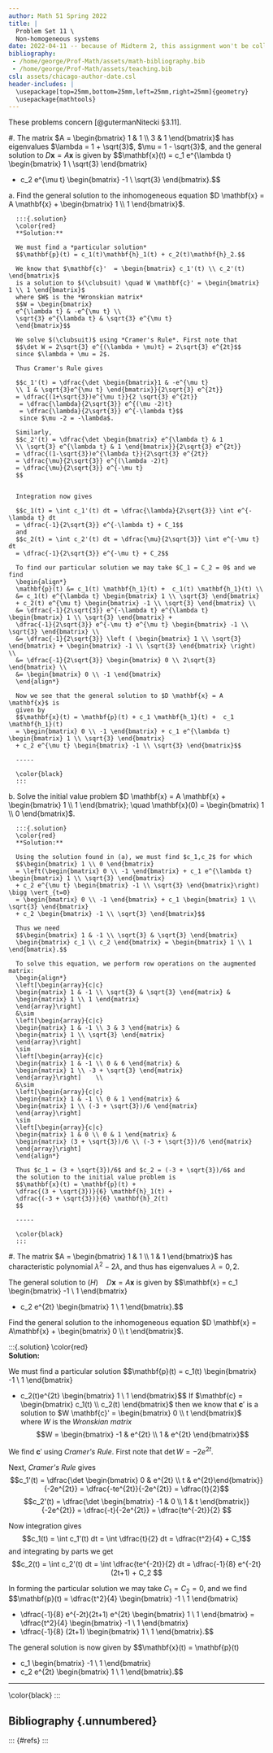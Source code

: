 ```yaml
---
author: Math 51 Spring 2022
title: |
  Problem Set 11 \
  Non-homogeneous systems
date: 2022-04-11 -- because of Midterm 2, this assignment won't be collected
bibliography: 
 - /home/george/Prof-Math/assets/math-bibliography.bib
 - /home/george/Prof-Math/assets/teaching.bib
csl: assets/chicago-author-date.csl
header-includes: |
  \usepackage[top=25mm,bottom=25mm,left=25mm,right=25mm]{geometry}
  \usepackage{mathtools}
---
```

These problems concern [@gutermanNitecki §3.11].

#. The matrix $A = \begin{bmatrix} 1 & 1 \\ 3 & 1 \end{bmatrix}$
   has eigenvalues $\lambda = 1 + \sqrt{3}$, $\mu = 1 - \sqrt{3}$, and
   the general solution to $D \mathbf{x} = A \mathbf{x}$ is given by
   $$\mathbf{x}(t) = c_1 e^{\lambda t} \begin{bmatrix} 1 \\ \sqrt{3} \end{bmatrix}
   + c_2 e^{\mu t} \begin{bmatrix} -1 \\ \sqrt{3} \end{bmatrix}.$$

   a. Find the general solution to the inhomogeneous equation $D
      \mathbf{x} = A \mathbf{x} + \begin{bmatrix} 1 \\ 1
      \end{bmatrix}$.

      :::{.solution}
      \color{red}  
      **Solution:**
      
	  We must find a *particular solution* 
	  $$\mathbf{p}(t) = c_1(t)\mathbf{h}_1(t) + c_2(t)\mathbf{h}_2.$$
	  
	  We know that $\mathbf{c}'  = \begin{bmatrix} c_1'(t) \\ c_2'(t) \end{bmatrix}$
	  is a solution to $(\clubsuit) \quad W \mathbf{c}' = \begin{bmatrix} 1 \\ 1 \end{bmatrix}$
	  where $W$ is the *Wronskian matrix*
	  $$W = \begin{bmatrix}
	  e^{\lambda t} & -e^{\mu t} \\
	  \sqrt{3} e^{\lambda t} & \sqrt{3} e^{\mu t}
	  \end{bmatrix}$$
   
      We solve $(\clubsuit)$ using *Cramer's Rule*. First note that
	  $$\det W = 2\sqrt{3} e^{(\lambda + \mu)t} = 2\sqrt{3} e^{2t}$$
	  since $\lambda + \mu = 2$.
   
      Thus Cramer's Rule gives
	  
	  $$c_1'(t) = \dfrac{\det \begin{bmatrix}1 & -e^{\mu t} 
	  \\ 1 & \sqrt{3}e^{\mu t} \end{bmatrix}}{2\sqrt{3} e^{2t}}
	  = \dfrac{(1+\sqrt{3})e^{\mu t}}{2 \sqrt{3} e^{2t}}
	   = \dfrac{\lambda}{2\sqrt{3}} e^{(\mu -2)t}
	   = \dfrac{\lambda}{2\sqrt{3}} e^{-\lambda t}$$
	   since $\mu -2 = -\lambda$.
   
      Similarly,
	  $$c_2'(t) = \dfrac{\det \begin{bmatrix} e^{\lambda t} & 1 
	  \\ \sqrt{3} e^{\lambda t} & 1 \end{bmatrix}}{2\sqrt{3} e^{2t}}
	  = \dfrac{(1-\sqrt{3})e^{\lambda t}}{2\sqrt{3} e^{2t}}
	  = \dfrac{\mu}{2\sqrt{3}} e^{(\lambda -2)t}
	  = \dfrac{\mu}{2\sqrt{3}} e^{-\mu t}
      $$
	  
	  
	  Integration now gives
	  
	  $$c_1(t) = \int c_1'(t) dt = \dfrac{\lambda}{2\sqrt{3}} \int e^{-\lambda t} dt
	  = \dfrac{-1}{2\sqrt{3}} e^{-\lambda t} + C_1$$
      and
	  $$c_2(t) = \int c_2'(t) dt = \dfrac{\mu}{2\sqrt{3}} \int e^{-\mu t} dt
	  = \dfrac{-1}{2\sqrt{3}} e^{-\mu t} + C_2$$

      To find our particular solution we may take $C_1 = C_2 = 0$ and we find
	  \begin{align*}
	  \mathbf{p}(t) &= c_1(t) \mathbf{h_1}(t) +  c_1(t) \mathbf{h_1}(t) \\
	  &= c_1(t) e^{\lambda t} \begin{bmatrix} 1 \\ \sqrt{3} \end{bmatrix}
	  + c_2(t) e^{\mu t} \begin{bmatrix} -1 \\ \sqrt{3} \end{bmatrix} \\
	  &= \dfrac{-1}{2\sqrt{3}} e^{-\lambda t} e^{\lambda t} \begin{bmatrix} 1 \\ \sqrt{3} \end{bmatrix} +
	  \dfrac{-1}{2\sqrt{3}} e^{-\mu t} e^{\mu t} \begin{bmatrix} -1 \\ \sqrt{3} \end{bmatrix} \\
	  &= \dfrac{-1}{2\sqrt{3}} \left ( \begin{bmatrix} 1 \\ \sqrt{3} \end{bmatrix} + \begin{bmatrix} -1 \\ \sqrt{3} \end{bmatrix} \right) \\
	  &= \dfrac{-1}{2\sqrt{3}} \begin{bmatrix} 0 \\ 2\sqrt{3} \end{bmatrix} \\
	  &= \begin{bmatrix} 0 \\ -1 \end{bmatrix}
	  \end{align*}

      Now we see that the general solution to $D \mathbf{x} = A \mathbf{x}$ is
	  given by
	  $$\mathbf{x}(t) = \mathbf{p}(t) + c_1 \mathbf{h_1}(t) +  c_1 \mathbf{h_1}(t)
	  = \begin{bmatrix} 0 \\ -1 \end{bmatrix} + c_1 e^{\lambda t} \begin{bmatrix} 1 \\ \sqrt{3} \end{bmatrix}
	  + c_2 e^{\mu t} \begin{bmatrix} -1 \\ \sqrt{3} \end{bmatrix}$$
	  
      -----
      
      \color{black}
      :::


   b. Solve the initial value problem $D
      \mathbf{x} = A \mathbf{x} + \begin{bmatrix} 1 \\ 1
      \end{bmatrix}; \quad \mathbf{x}(0) = \begin{bmatrix} 1 \\ 0 \end{bmatrix}$.

      :::{.solution}
      \color{red}  
      **Solution:**
      
      Using the solution found in (a), we must find $c_1,c_2$ for which
	  $$\begin{bmatrix} 1 \\ 0 \end{bmatrix}
	  = \left(\begin{bmatrix} 0 \\ -1 \end{bmatrix} + c_1 e^{\lambda t} \begin{bmatrix} 1 \\ \sqrt{3} \end{bmatrix}
	  + c_2 e^{\mu t} \begin{bmatrix} -1 \\ \sqrt{3} \end{bmatrix}\right) \bigg \vert_{t=0}
	  = \begin{bmatrix} 0 \\ -1 \end{bmatrix} + c_1 \begin{bmatrix} 1 \\ \sqrt{3} \end{bmatrix}
	  + c_2 \begin{bmatrix} -1 \\ \sqrt{3} \end{bmatrix}$$
   
      Thus we need
	  $$\begin{bmatrix} 1 & -1 \\ \sqrt{3} & \sqrt{3} \end{bmatrix}
	  \begin{bmatrix} c_1 \\ c_2 \end{bmatrix} = \begin{bmatrix} 1 \\ 1 \end{bmatrix}.$$
   
      To solve this equation, we perform row operations on the augmented matrix:
	  \begin{align*}
	  \left[\begin{array}{c|c}
	  \begin{matrix} 1 & -1 \\ \sqrt{3} & \sqrt{3} \end{matrix} &
	  \begin{matrix} 1 \\ 1 \end{matrix}
	  \end{array}\right]
	  &\sim
	  \left[\begin{array}{c|c}
	  \begin{matrix} 1 & -1 \\ 3 & 3 \end{matrix} &
	  \begin{matrix} 1 \\ \sqrt{3} \end{matrix}
	  \end{array}\right]	  
	  \sim
	  \left[\begin{array}{c|c}
	  \begin{matrix} 1 & -1 \\ 0 & 6 \end{matrix} &
	  \begin{matrix} 1 \\ -3 + \sqrt{3} \end{matrix}
	  \end{array}\right]	\\
	  &\sim
	  \left[\begin{array}{c|c}
	  \begin{matrix} 1 & -1 \\ 0 & 1 \end{matrix} &
	  \begin{matrix} 1 \\ (-3 + \sqrt{3})/6 \end{matrix}
	  \end{array}\right]	  	  
	  \sim
	  \left[\begin{array}{c|c}
	  \begin{matrix} 1 & 0 \\ 0 & 1 \end{matrix} &
	  \begin{matrix} (3 + \sqrt{3})/6 \\ (-3 + \sqrt{3})/6 \end{matrix}
	  \end{array}\right]	  	  	  
	  \end{align*}
   
      Thus $c_1 = (3 + \sqrt{3})/6$ and $c_2 = (-3 + \sqrt{3})/6$ and
      the solution to the initial value problem is
	  $$\mathbf{x}(t) = \mathbf{p}(t) + 
	  \dfrac{(3 + \sqrt{3})}{6} \mathbf{h}_1(t) +
	  \dfrac{(-3 + \sqrt{3})}{6} \mathbf{h}_2(t)
	  $$
   
      -----
      
      \color{black}
      :::


#. The matrix $A = \begin{bmatrix} 1 & 1 \\ 1 & 1 \end{bmatrix}$ has
   characteristic polynomial $\lambda^2 - 2\lambda$, and thus
   has eigenvalues $\lambda = 0,2$.

   The general solution to $(H) \quad D \mathbf{x} = A \mathbf{x}$ is given by
   $$\mathbf{x} = c_1 \begin{bmatrix} -1 \\ 1 \end{bmatrix}
   + c_2 e^{2t} \begin{bmatrix} 1 \\ 1 \end{bmatrix}.$$

   Find the general solution to the inhomogeneous equation $D
   \mathbf{x} = A\mathbf{x} + \begin{bmatrix} 0 \\ t \end{bmatrix}$.

   :::{.solution}
   \color{red}  
   **Solution:**
   
   We must find a particular solution
   $$\mathbf{p}(t) = c_1(t) \begin{bmatrix} -1 \\ 1 \end{bmatrix}
   + c_2(t)e^{2t} \begin{bmatrix} 1 \\ 1 \end{bmatrix}$$
   If $\mathbf{c} = \begin{bmatrix} c_1(t) \\ c_2(t) \end{bmatrix}$
   then we know that $\mathbf{c}'$ is a solution to
   $W \mathbf{c}' = \begin{bmatrix} 0 \\ t \end{bmatrix}$
   where $W$ is the *Wronskian matrix*
   $$W = \begin{bmatrix}
   -1 & e^{2t} \\
   1 & e^{2t}
   \end{bmatrix}$$

   We find $\mathbf{c}'$ using *Cramer's Rule*. First note that
   $\det W = -2e^{2t}$.
   
   Next, *Cramer's Rule* gives
   $$c_1'(t) = \dfrac{\det \begin{bmatrix} 0 & e^{2t} \\ t & e^{2t}\end{bmatrix}}{-2e^{2t}}
   = \dfrac{-te^{2t}}{-2e^{2t}} = \dfrac{t}{2}$$
   $$c_2'(t) = \dfrac{\det \begin{bmatrix} -1 & 0 \\ 1 & t \end{bmatrix}}{-2e^{2t}}
   = \dfrac{-t}{-2e^{2t}} = \dfrac{te^{-2t}}{2}
   $$
   
   Now integration gives
   $$c_1(t) = \int c_1'(t) dt = \int \dfrac{t}{2} dt = \dfrac{t^2}{4} + C_1$$
   and integrating by parts we get
   $$c_2(t) = \int c_2'(t) dt = \int \dfrac{te^{-2t}}{2} dt = 
   \dfrac{-1}{8} e^{-2t}(2t+1) + C_2
   $$
   
   In forming the particular solution we may take $C_1 = C_2 = 0$, and we find
   $$\mathbf{p}(t) = \dfrac{t^2}{4} \begin{bmatrix} -1 \\ 1 \end{bmatrix}
   + \dfrac{-1}{8} e^{-2t}(2t+1) e^{2t} \begin{bmatrix} 1 \\ 1 \end{bmatrix}
   = \dfrac{t^2}{4} \begin{bmatrix} -1 \\ 1 \end{bmatrix}
   + \dfrac{-1}{8} (2t+1) \begin{bmatrix} 1 \\ 1 \end{bmatrix}.$$
   
   The general solution is now given by
   $$\mathbf{x}(t) = \mathbf{p}(t) 
   + c_1  \begin{bmatrix} -1 \\ 1 \end{bmatrix}
   + c_2 e^{2t} \begin{bmatrix} 1 \\ 1 \end{bmatrix}.$$
   
   
   -----
   
   \color{black}
   :::


## Bibliography {.unnumbered} 

::: {#refs} 
:::
